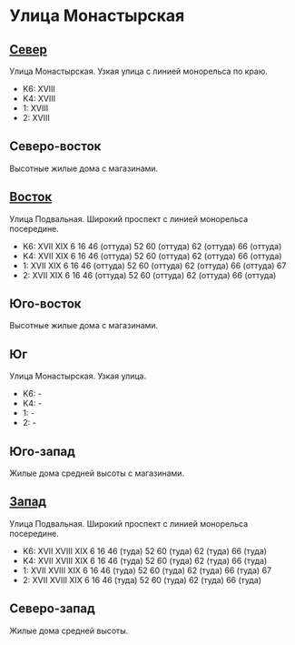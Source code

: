 # Улица Монастырская

## [Север](./10450065.md)

Улица Монастырская.
Узкая улица с линией монорельса по краю.

* K6:   XVIII
* K4:   XVIII
* 1:    XVIII
* 2:    XVIII

## Северо-восток

Высотные жилые дома с магазинами.

## [Восток](./10475070.md)

Улица Подвальная.
Широкий проспект с линией монорельса посередине.

* K6:   XVII    XIX
        6   16  46 (оттуда) 52  60 (оттуда) 62 (оттуда) 66 (оттуда)
* K4:   XVII    XIX
        6   16  46 (оттуда) 52  60 (оттуда) 62 (оттуда) 66 (оттуда)
* 1:    XVII    XIX
        6   16  46 (оттуда) 52  60 (оттуда) 62 (оттуда) 66 (оттуда) 67
* 2:    XVII    XIX
        6   16  46 (оттуда) 52  60 (оттуда) 62 (оттуда) 66 (оттуда)

## Юго-восток

Высотные жилые дома с магазинами.

## Юг

Улица Монастырская.
Узкая улица.

* K6:   -
* K4:   -
* 1:    -
* 2:    -

## Юго-запад

Жилые дома средней высоты с магазинами.

## [Запад](./10460070.md)

Улица Подвальная.
Широкий проспект с линией монорельса посередине.

* K6:   XVII    XVIII   XIX
        6   16  46 (туда)   52  60 (туда)   62 (туда)   66 (туда)
* K4:   XVII    XVIII   XIX
        6   16  46 (туда)   52  60 (туда)   62 (туда)   66 (туда)
* 1:    XVII    XVIII   XIX
        6   16  46 (туда)   52  60 (туда)   62 (туда)   66 (туда)   67
* 2:    XVII    XVIII   XIX
        6   16  46 (туда)   52  60 (туда)   62 (туда)   66 (туда)

## Северо-запад

Жилые дома средней высоты.
